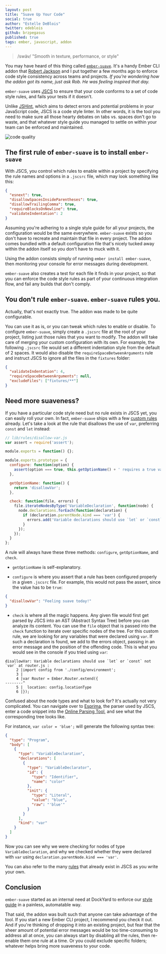```yaml
---
layout: post
title: "Suave Up Your Code"
social: true
author: "Estelle DeBlois"
twitter: edeblois
github: brzpegasus
published: true
tags: ember, javascript, addon
---
```


> /swäv/
> "Smooth in texture, performance, or style"

You may have heard of this thing called [`ember-suave`](https://github.com/dockyard/ember-suave). It's a handy Ember CLI addon that [Robert Jackson](https://twitter.com/rwjblue) and I put together a few months ago to enforce code style consistency across teams and projects. _If you're wondering how the addon got its name, just ask Rob. He was feeling inspired that day._

`ember-suave` uses [JSCS](http://jscs.info/) to ensure that your code conforms to a set of code style rules, and fails your tests if it doesn't.

Unlike [JSHint](http://jshint.com/), which aims to detect errors and potential problems in your JavaScript code, JSCS is a code style linter. In other words, it is the tool you need to make sure all those hearty debates on tabs vs. spaces don't go to waste, and that whatever style guide you managed to settle on within your team can be enforced and maintained.

![code quality](http://imgs.xkcd.com/comics/code_quality.png)

## The first rule of `ember-suave` is to install `ember-suave`

With JSCS, you control which rules to enable within a project by specifying the rule names and options in a `.jscsrc` file, which may look something like this:

```json
{
  "esnext": true,
  "disallowSpacesInsideParentheses": true,
  "disallowTrailingComma": true,
  "requireBlocksOnNewline": true,
  "validateIndentation": 2
}
```

Assuming you're adhering to a single style guide for all your projects, the configuration would be the same everywhere. `ember-suave` exists so you don't have to recreate and maintain that file in every project. The addon comes bundled with a default configuration file that's nicely tucked away within the addon itself so you don't have to muck with it.

Using the addon consists simply of running `ember install ember-suave`, then monitoring your console for error messages during development.

`ember-suave` also creates a test for each file it finds in your project, so that you can enforce the code style rules as part of your continuous integration flow, and fail any builds that don't comply.

## You don't rule `ember-suave`. `ember-suave` rules you.

Actually, that's not exactly true. The addon was made to be quite configurable.

You can use it as is, or you can tweak which rules to enable or disable. To configure `ember-suave`, simply create a `.jscsrc` file at the root of your project, listing just those rules that you want to modify. The addon will take care of merging your custom configuration with its own. For example, the following `.jscsrc` file would set a different indentation style from the default of 2 spaces. It would also disable the `requireSpaceBetweenArguments` rule and instruct JSCS to ignore all the files in the `fixtures` folder:

```json
{
  "validateIndentation": 4,
  "requireSpaceBetweenArguments": null,
  "excludeFiles": ["fixtures/**"]
}
```

## Need more suaveness?

If you have a particular code style need but no rule exists in JSCS yet, you can easily roll your own. In fact, `ember-suave` ships with a few [custom rules](https://github.com/dockyard/ember-suave/tree/master/lib/rules) already. Let's take a look at the rule that disallows the use of `var`, preferring `const` and `let` instead:

```js
// lib/rules/disallow-var.js
var assert = require('assert');

module.exports = function() {};

module.exports.prototype = {
  configure: function(option) {
    assert(option === true, this.getOptionName() + ' requires a true value');
  },

  getOptionName: function() {
    return 'disallowVar';
  },

  check: function(file, errors) {
    file.iterateNodesByType('VariableDeclaration', function(node) {
      node.declarations.forEach(function(declaration) {
        if (declaration.parentNode.kind === 'var') {
          errors.add('Variable declarations should use `let` or `const` not `var`', node.loc.start);
        }
      });
    });
  }
};
```

A rule will always have these three methods: `configure`, `getOptionName`, and `check`.

* `getOptionName` is self-explanatory.

* `configure` is where you assert that a rule has been configured properly in a given `.jscsrc` file. For example, this would not pass the assert, since the value has to be `true`:

```json
{
  "disallowVar": "Feeling suave today!"
}
```

* `check` is where all the magic happens. Any given file would first get parsed by JSCS into an AST (Abstract Syntax Tree) before you can analyze its content. You can use the `file` object that is passed into the `check` function to iterate over specific nodes of the tree. For this custom rule, we are looking for any variables that were declared using `var`. If such a declaration is found, we add to the errors object, passing in an error message and the position of the offending code. This is what you would see in the console if you tried using `var`:

```
disallowVar: Variable declarations should use `let` or `const` not `var` at router.js :
     2 |import config from './config/environment';
     3 |
     4 |var Router = Ember.Router.extend({
--------^
     5 |  location: config.locationType
     6 |});
```

Confused about the node types and what to look for? It's actually not very complicated. You can navigate over to [Esprima](http://esprima.org/demo/parse.html), the parser used by JSCS, enter a code snippet into the [Online Parsing Tool](http://esprima.org/demo/parse.html), and see what the corresponding tree looks like.

For instance, `var color = 'blue';` will generate the following syntax tree:

```json
{
  "type": "Program",
  "body": [
    {
      "type": "VariableDeclaration",
      "declarations": [
        {
          "type": "VariableDeclarator",
          "id": {
            "type": "Identifier",
            "name": "color"
          },
          "init": {
            "type": "Literal",
            "value": "blue",
            "raw": "'blue'"
          }
        }
      ],
      "kind": "var"
    }
  ]
}
```

Now you can see why we were checking for nodes of type `VariableDeclaration`, and why we checked whether they were declared with `var` using `declaration.parentNode.kind === 'var'`.

You can also refer to the many [rules](https://github.com/jscs-dev/node-jscs/tree/master/lib/rules) that already exist in JSCS as you write your own.

## Conclusion

`ember-suave` started as an internal need at DockYard to enforce our [style guide](https://github.com/dockyard/styleguides/blob/master/javascript.md) in a painless, automatable way.

That said, the addon was built such that anyone can take advantage of the tool. If you start a new Ember CLI project, I recommend you check it out. And if you're thinking of dropping it into an existing project, but fear that the sheer amount of potential error messages would be too time-consuming to address all at once, you can always start by disabling all the rules, then re-enable them one rule at a time. Or you could exclude specific folders; whatever helps bring more suaveness to your code.
